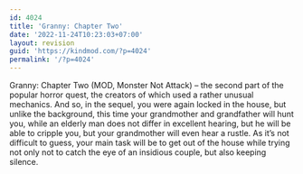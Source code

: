 ```yaml
---
id: 4024
title: 'Granny: Chapter Two'
date: '2022-11-24T10:23:03+07:00'
layout: revision
guid: 'https://kindmod.com/?p=4024'
permalink: '/?p=4024'
---
```


Granny: Chapter Two (MOD, Monster Not Attack) – the second part of the popular horror quest, the creators of which used a rather unusual mechanics. And so, in the sequel, you were again locked in the house, but unlike the background, this time your grandmother and grandfather will hunt you, while an elderly man does not differ in excellent hearing, but he will be able to cripple you, but your grandmother will even hear a rustle. As it’s not difficult to guess, your main task will be to get out of the house while trying not only not to catch the eye of an insidious couple, but also keeping silence.